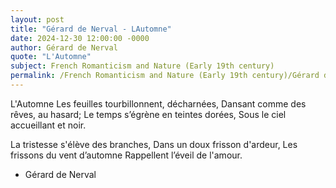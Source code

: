 ```yaml
---
layout: post
title: "Gérard de Nerval - LAutomne"
date: 2024-12-30 12:00:00 -0000
author: Gérard de Nerval
quote: "L'Automne"
subject: French Romanticism and Nature (Early 19th century)
permalink: /French Romanticism and Nature (Early 19th century)/Gérard de Nerval/Gérard de Nerval - LAutomne
---
```


L'Automne
Les feuilles tourbillonnent, décharnées,
Dansant comme des rêves, au hasard;
Le temps s’égrène en teintes dorées,
Sous le ciel accueillant et noir.

La tristesse s'élève des branches,
Dans un doux frisson d'ardeur,
Les frissons du vent d’automne
Rappellent l’éveil de l'amour.


- Gérard de Nerval
